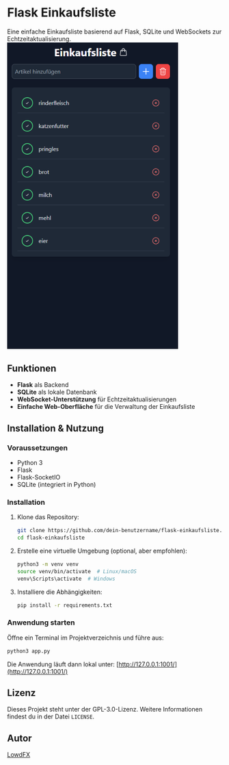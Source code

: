 # Flask Einkaufsliste

Eine einfache Einkaufsliste basierend auf Flask, SQLite und WebSockets zur Echtzeitaktualisierung.
<img src="basket.png" alt="Bild" width="400">

## Funktionen
- **Flask** als Backend
- **SQLite** als lokale Datenbank
- **WebSocket-Unterstützung** für Echtzeitaktualisierungen
- **Einfache Web-Oberfläche** für die Verwaltung der Einkaufsliste

## Installation & Nutzung

### Voraussetzungen
- Python 3
- Flask
- Flask-SocketIO
- SQLite (integriert in Python)

### Installation
1. Klone das Repository:
   ```sh
   git clone https://github.com/dein-benutzername/flask-einkaufsliste.git
   cd flask-einkaufsliste
   ```
2. Erstelle eine virtuelle Umgebung (optional, aber empfohlen):
   ```sh
   python3 -m venv venv
   source venv/bin/activate  # Linux/macOS
   venv\Scripts\activate  # Windows
   ```
   
3. Installiere die Abhängigkeiten:
   ```sh
   pip install -r requirements.txt
   ```

### Anwendung starten
Öffne ein Terminal im Projektverzeichnis und führe aus:
```sh
python3 app.py
```
Die Anwendung läuft dann lokal unter: [http://127.0.0.1:1001/](http://127.0.0.1:1001/)

## Lizenz
Dieses Projekt steht unter der GPL-3.0-Lizenz. Weitere Informationen findest du in der Datei `LICENSE`.

## Autor
[LowdFX](https://github.com/LowdFX)
